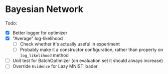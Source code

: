 # Bayesian Network

Todo:
- [x] Better logger for optimizer 
- [x] "Average" log-likelihood
  - [ ] Check whether it's actually useful in experiment
  - [ ] Probably make it a constructor configuration, rather than property on `log_likelihood` method
- [ ] Unit test for BatchOptimizer (on evaluation set it should always increase)
- [ ] Override `Evidence` for Lazy MNIST loader

